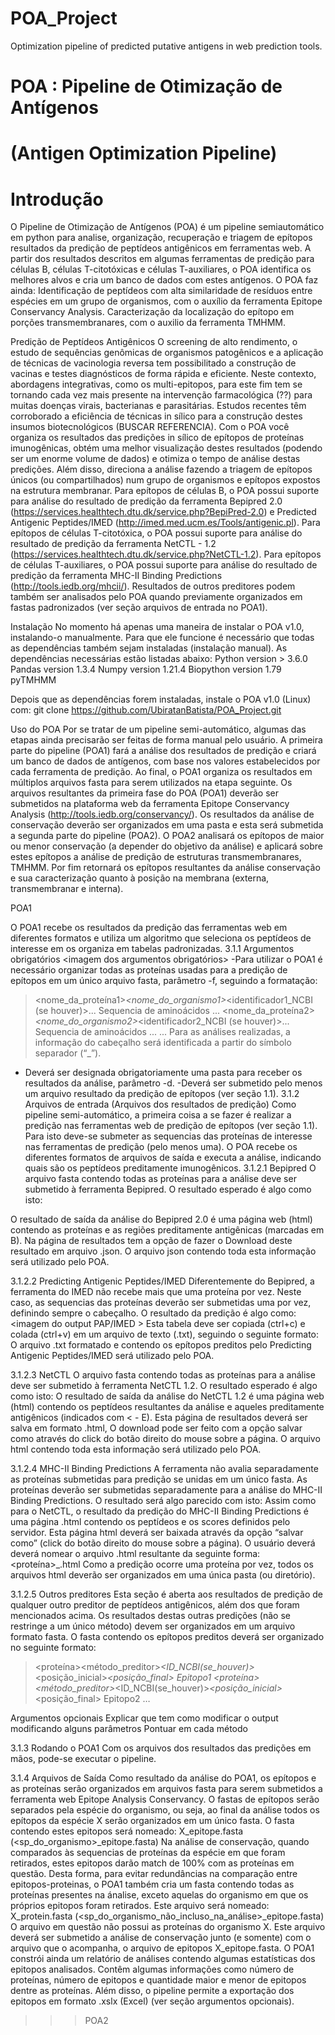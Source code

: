 # POA_Project
Optimization pipeline of predicted putative antigens in web prediction tools. 

# **POA : Pipeline de Otimização de Antígenos**
# **(Antigen Optimization Pipeline)**

# Introdução
O Pipeline de Otimização de Antígenos (POA) é um pipeline semiautomático em python para analise, organização, recuperação e triagem de epítopos resultados da predição de peptídeos antigênicos em ferramentas web. 
A partir dos resultados descritos em algumas ferramentas de predição para células B, células T-citotóxicas e células T-auxiliares, o POA identifica os melhores alvos e cria um banco de dados com estes antígenos. O POA faz ainda:
Identificação de peptídeos com alta similaridade de resíduos entre espécies em um grupo de organismos, com o auxílio da ferramenta Epitope Conservancy Analysis.
Caracterização da localização do epítopo em porções transmembranares, com o auxilio da ferramenta TMHMM.

Predição de Peptídeos Antigênicos 
O screening de alto rendimento, o estudo de sequências genômicas de organismos patogênicos e a aplicação de técnicas de vacinologia reversa tem possibilitado a construção de vacinas e testes diagnósticos de forma rápida e eficiente. Neste contexto, abordagens integrativas, como os multi-epitopos, para este fim tem se tornando cada vez mais presente na intervenção farmacológica (??) para muitas doenças virais, bacterianas e parasitárias. Estudos recentes têm corroborado a eficiência de técnicas in sílico para a construção destes insumos biotecnológicos (BUSCAR REFERENCIA).
Com o POA você organiza os resultados das predições in sílico de epítopos de proteínas imunogênicas, obtém uma melhor visualização destes resultados (podendo ser um enorme volume de dados) e otimiza o tempo de análise destas predições. Além disso, direciona a análise fazendo a triagem de epítopos únicos (ou compartilhados) num grupo de organismos e epítopos expostos na estrutura membranar.
Para epítopos de células B, o POA possui suporte para análise do resultado de predição da ferramenta Bepipred 2.0 (https://services.healthtech.dtu.dk/service.php?BepiPred-2.0) e Predicted Antigenic Peptides/IMED (http://imed.med.ucm.es/Tools/antigenic.pl).
Para epítopos de células T-citotóxica, o POA possui suporte para análise do resultado de predição da ferramenta NetCTL - 1.2 (https://services.healthtech.dtu.dk/service.php?NetCTL-1.2).
Para epítopos de células T-auxiliares, o POA possui suporte para análise do resultado de predição da ferramenta MHC-II Binding Predictions (http://tools.iedb.org/mhcii/).
Resultados de outros preditores podem também ser analisados pelo POA quando previamente organizados em fastas padronizados (ver seção arquivos de entrada no POA1).

Instalação
No momento há apenas uma maneira de instalar o POA v1.0, instalando-o manualmente. Para que ele funcione é necessário que todas as dependências também sejam instaladas (instalação manual).
As dependências necessárias estão listadas abaixo:
Python version > 3.6.0
Pandas version 1.3.4
Numpy version 1.21.4
Biopython version 1.79
pyTMHMM

Depois que as dependências forem instaladas, instale o POA v1.0 (Linux) com: 
git clone https://github.com/UbiratanBatista/POA_Project.git

Uso do POA
Por se tratar de um pipeline semi-automático, algumas das etapas ainda precisarão ser feitas de forma manual pelo usuário.
A primeira parte do pipeline (POA1) fará a análise dos resultados de predição e criará um banco de dados de antígenos, com base nos valores estabelecidos por cada ferramenta de predição. Ao final, o POA1 organiza os resultados em múltiplos arquivos fasta para serem utilizados na etapa seguinte.
Os arquivos resultantes da primeira fase do POA (POA1) deverão ser submetidos na plataforma web da ferramenta Epitope Conservancy Analysis (http://tools.iedb.org/conservancy/). Os resultados da análise de conservação deverão ser organizados em uma pasta e esta será submetida a segunda parte do pipeline (POA2).
O POA2 analisará os epítopos de maior ou menor conservação (a depender do objetivo da análise) e aplicará sobre estes epítopos a análise de predição de estruturas transmembranares, TMHMM. Por fim retornará os epítopos resultantes da análise conservação e sua caracterização quanto à posição na membrana (externa, transmembranar e interna).

POA1

O POA1 recebe os resultados da predição das ferramentas web em diferentes formatos e utiliza um algoritmo que seleciona os peptídeos de interesse em os organiza em tabelas padronizadas. 
3.1.1 Argumentos obrigatórios
<imagem dos argumentos obrigatórios>
-Para utilizar o POA1 é necessário organizar todas as proteínas usadas para a predição de epítopos em um único arquivo fasta, parâmetro -f, seguindo a formatação:
><nome_da_proteína1>_<nome_do_organismo1>_<identificador1_NCBI (se houver)>...
Sequencia de aminoácidos ...
><nome_da_proteína2>_<nome_do_organismo2>_<identificador2_NCBI (se houver)>...
Sequencia de aminoácidos ...
...
Para as análises realizadas, a informação do cabeçalho será identificada a partir do símbolo separador (“_”).
- Deverá ser designada obrigatoriamente uma pasta para receber os resultados da análise, parâmetro -d.
-Deverá ser submetido pelo menos um arquivo resultado da predição de epítopos (ver seção 1.1).
3.1.2 Arquivos de entrada (Arquivos dos resultados de predição)
Como pipeline semi-automático, a primeira coisa a se fazer é realizar a predição nas ferramentas web de predição de epítopos (ver seção 1.1). Para isto deve-se submeter as sequencias das proteínas de interesse nas ferramentas de predição (pelo menos uma). O POA recebe os diferentes formatos de arquivos de saída e executa a análise, indicando quais são os peptídeos preditamente imunogênicos.
3.1.2.1 Bepipred
O arquivo fasta contendo todas as proteínas para a análise deve ser submetido à ferramenta Bepipred. O resultado esperado é algo como isto:
<imagem do output Bepipred>
O resultado de saída da análise do Bepipred 2.0 é uma página web (html) contendo as proteínas e as regiões preditamente antigênicas (marcadas em B). Na página de resultados tem a opção de fazer o Download deste resultado em arquivo .json. O arquivo json contendo toda esta informação será utilizado pelo POA.

3.1.2.2 Predicting Antigenic Peptides/IMED
Diferentemente do Bepipred, a ferramenta do IMED não recebe mais que uma proteína por vez. Neste caso, as sequencias das proteínas deverão ser submetidas uma por vez, definindo sempre o cabeçalho. O resultado da predição é algo como: 
<imagem do output PAP/IMED >
Esta tabela deve ser copiada (ctrl+c) e colada (ctrl+v) em um arquivo de texto (.txt), seguindo o seguinte formato:
<imagem do arquivo txt>
O arquivo .txt formatado e contendo os epítopos preditos pelo Predicting Antigenic Peptides/IMED será utilizado pelo POA.

3.1.2.3 NetCTL
O arquivo fasta contendo todas as proteínas para a análise deve ser submetido à ferramenta NetCTL 1.2. O resultado esperado é algo como isto:
<imagem do output NetCTL >
O resultado de saída da análise do NetCTL 1.2 é uma página web (html) contendo os peptídeos resultantes da análise e aqueles preditamente antigênicos (indicados com < - E). Esta página de resultados deverá ser salva em formato .html, O download pode ser feito com a opção salvar como através do click do botão direito do mouse sobre a página. O arquivo html contendo toda esta informação será utilizado pelo POA.

3.1.2.4 MHC-II Binding Predictions
A ferramenta não avalia separadamente as proteínas submetidas para predição se unidas em um único fasta. As proteínas deverão ser submetidas separadamente para a análise do MHC-II Binding Predictions. O resultado será algo parecido com isto:
<imagem do output MHCII>
Assim como para o NetCTL, o resultado da predição do MHC-II Binding Predictions é uma página .html contendo os peptídeos e os scores definidos pelo servidor. Esta página html deverá ser baixada através da opção “salvar como” (click do botão direito do mouse sobre a página). O usuário deverá deverá nomear o arquivo .html resultante da seguinte forma:
<proteína>_<organismo>.html
Como a predição ocorre uma proteína por vez, todos os arquivos html deverão ser organizados em uma única pasta (ou diretório).

3.1.2.5 Outros preditores
Esta seção é aberta aos resultados de predição de qualquer outro preditor de peptídeos antigênicos, além dos que foram mencionados acima. Os resultados destas outras predições (não se restringe a um único método) devem ser organizados em um arquivo formato fasta. O fasta contendo os epítopos preditos deverá ser organizado no seguinte formato:
><proteína>_<organismo>_<método_preditor>_<ID_NCBI(se_houver)>_<posição_inicial>_<posição_final>
Epitopo1
><proteína>_<organismo>_<método_preditor>_<ID_NCBI(se_houver)>_<posição_inicial>_<posição_final>
Epitopo2
…

Argumentos opcionais
Explicar que tem como modificar o output modificando alguns parâmetros
Pontuar em cada método


3.1.3 Rodando o POA1
Com os arquivos dos resultados das predições em mãos, pode-se executar o pipeline.
<print da linha de comando>

3.1.4 Arquivos de Saída 
Como resultado da análise do POA1, os epítopos e as proteínas serão organizados em arquivos fasta para serem submetidos a ferramenta web Epitope Analysis Conservancy. O fastas de epítopos serão separados pela espécie do organismo, ou seja, ao final da análise todos os epítopos da espécie X serão organizados em um único fasta. O fasta contendo estes epitopos será nomeado:
X_epitope.fasta (<sp_do_organismo>_epitope.fasta)
Na análise de conservação, quando comparados às sequencias de proteínas da espécie em que foram retirados, estes epitopos darão match de 100% com as proteínas em questão. Desta forma, para evitar redundâncias na comparação entre epitopos-proteinas, o POA1 também cria um fasta contendo todas as proteínas presentes na ánalise, exceto aquelas do organismo em que os próprios epitopos foram retirados. Este arquivo será nomeado:
X_protein.fasta (<sp_do_organismo_não_incluso_na_análise>_epitope.fasta)
O arquivo em questão não possui as proteínas do organismo X. Este arquivo deverá ser submetido a análise de conservação junto (e somente) com o arquivo que o acompanha, o arquivo de epitopos X_epitope.fasta.
O POA1 constrói ainda um relatório de análises contendo algumas estatísticas dos epitopos analisados. Contêm algumas informações como número de proteínas, número de epitopos e quantidade maior e menor de epitopos dentre as proteínas. Além disso, o pipeline permite a exportação dos epitopos em formato .xslx (Excel) (ver seção argumentos opcionais).


>>> POA2
